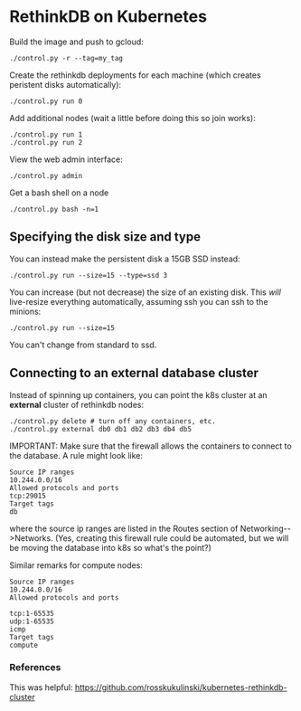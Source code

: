 # RethinkDB on Kubernetes

Build the image and push to gcloud:

    ./control.py -r --tag=my_tag

Create the rethinkdb deployments for each machine (which creates peristent disks automatically):

    ./control.py run 0

Add additional nodes (wait a little before doing this so join works):

    ./control.py run 1
    ./control.py run 2

View the web admin interface:

    ./control.py admin

Get a bash shell on a node

    ./control.py bash -n=1

## Specifying the disk size and type

You can instead make the persistent disk a 15GB SSD instead:

    ./control.py run --size=15 --type=ssd 3

You can increase (but not decrease) the size of an existing disk. This *will* live-resize everything automatically, assuming ssh you can ssh to the minions:

    ./control.py run --size=15

You can't change from standard to ssd.

## Connecting to an external database cluster

Instead of spinning up containers, you can point the k8s cluster at an **external** cluster of rethinkdb nodes:

    ./control.py delete # turn off any containers, etc.
    ./control.py external db0 db1 db2 db3 db4 db5

IMPORTANT: Make sure that the firewall allows the containers to connect to the database.   A rule might look like:

    Source IP ranges
    10.244.0.0/16
    Allowed protocols and ports
    tcp:29015
    Target tags
    db

where the source ip ranges are listed in the Routes section of
Networking-->Networks.  (Yes, creating this firewall rule  could be automated, but we will be moving the database into k8s so what's the point?)

Similar remarks for compute nodes:

    Source IP ranges
    10.244.0.0/16
    Allowed protocols and ports

    tcp:1-65535
    udp:1-65535
    icmp
    Target tags
    compute


### References

This was helpful: https://github.com/rosskukulinski/kubernetes-rethinkdb-cluster

